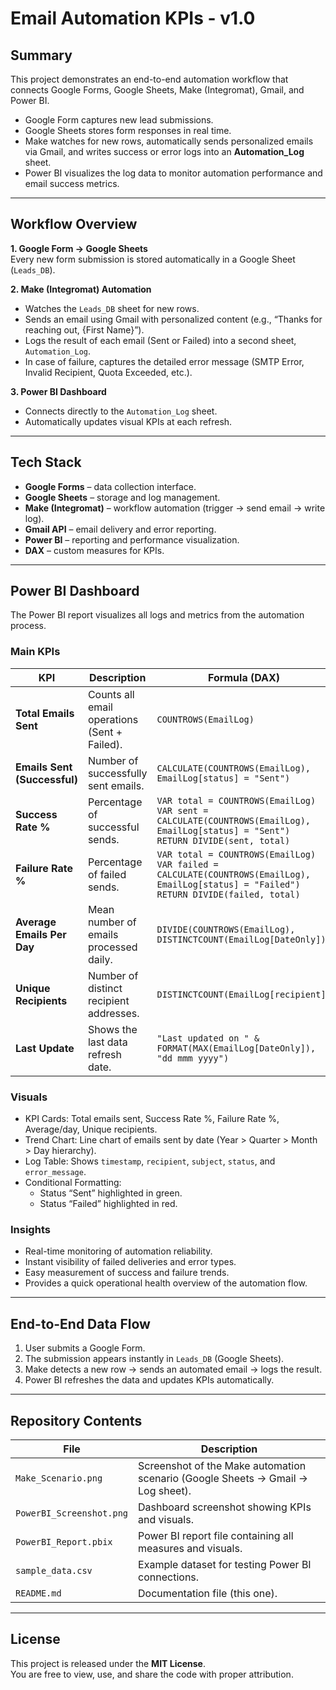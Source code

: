 
# Email Automation KPIs - v1.0

## Summary

This project demonstrates an end-to-end automation workflow that connects Google Forms, Google Sheets, Make (Integromat), Gmail, and Power BI.

- Google Form captures new lead submissions.  
- Google Sheets stores form responses in real time.  
- Make watches for new rows, automatically sends personalized emails via Gmail, and writes success or error logs into an **Automation_Log** sheet.  
- Power BI visualizes the log data to monitor automation performance and email success metrics.

---

## Workflow Overview

**1. Google Form → Google Sheets**  
Every new form submission is stored automatically in a Google Sheet (`Leads_DB`).

**2. Make (Integromat) Automation**  
- Watches the `Leads_DB` sheet for new rows.  
- Sends an email using Gmail with personalized content (e.g., “Thanks for reaching out, {First Name}”).  
- Logs the result of each email (Sent or Failed) into a second sheet, `Automation_Log`.  
- In case of failure, captures the detailed error message (SMTP Error, Invalid Recipient, Quota Exceeded, etc.).

**3. Power BI Dashboard**  
- Connects directly to the `Automation_Log` sheet.  
- Automatically updates visual KPIs at each refresh.

---

## Tech Stack

- **Google Forms** – data collection interface.  
- **Google Sheets** – storage and log management.  
- **Make (Integromat)** – workflow automation (trigger → send email → write log).  
- **Gmail API** – email delivery and error reporting.  
- **Power BI** – reporting and performance visualization.  
- **DAX** – custom measures for KPIs.

---

## Power BI Dashboard

The Power BI report visualizes all logs and metrics from the automation process.

### Main KPIs

| KPI | Description | Formula (DAX) |
|-----|--------------|---------------|
| **Total Emails Sent** | Counts all email operations (Sent + Failed). | `COUNTROWS(EmailLog)` |
| **Emails Sent (Successful)** | Number of successfully sent emails. | `CALCULATE(COUNTROWS(EmailLog), EmailLog[status] = "Sent")` |
| **Success Rate %** | Percentage of successful sends. | `VAR total = COUNTROWS(EmailLog)`<br>`VAR sent = CALCULATE(COUNTROWS(EmailLog), EmailLog[status] = "Sent")`<br>`RETURN DIVIDE(sent, total)` |
| **Failure Rate %** | Percentage of failed sends. | `VAR total = COUNTROWS(EmailLog)`<br>`VAR failed = CALCULATE(COUNTROWS(EmailLog), EmailLog[status] = "Failed")`<br>`RETURN DIVIDE(failed, total)` |
| **Average Emails Per Day** | Mean number of emails processed daily. | `DIVIDE(COUNTROWS(EmailLog), DISTINCTCOUNT(EmailLog[DateOnly]))` |
| **Unique Recipients** | Number of distinct recipient addresses. | `DISTINCTCOUNT(EmailLog[recipient])` |
| **Last Update** | Shows the last data refresh date. | `"Last updated on " & FORMAT(MAX(EmailLog[DateOnly]), "dd mmm yyyy")` |

### Visuals

- KPI Cards: Total emails sent, Success Rate %, Failure Rate %, Average/day, Unique recipients.  
- Trend Chart: Line chart of emails sent by date (Year > Quarter > Month > Day hierarchy).  
- Log Table: Shows `timestamp`, `recipient`, `subject`, `status`, and `error_message`.  
- Conditional Formatting:  
  - Status “Sent” highlighted in green.  
  - Status “Failed” highlighted in red.  

### Insights

- Real-time monitoring of automation reliability.  
- Instant visibility of failed deliveries and error types.  
- Easy measurement of success and failure trends.  
- Provides a quick operational health overview of the automation flow.

---

## End-to-End Data Flow

1. User submits a Google Form.  
2. The submission appears instantly in `Leads_DB` (Google Sheets).  
3. Make detects a new row → sends an automated email → logs the result.  
4. Power BI refreshes the data and updates KPIs automatically.

---

## Repository Contents

| File | Description |
|------|--------------|
| `Make_Scenario.png` | Screenshot of the Make automation scenario (Google Sheets → Gmail → Log sheet). |
| `PowerBI_Screenshot.png` | Dashboard screenshot showing KPIs and visuals. |
| `PowerBI_Report.pbix` | Power BI report file containing all measures and visuals. |
| `sample_data.csv` | Example dataset for testing Power BI connections. |
| `README.md` | Documentation file (this one). |

---

## License

This project is released under the **MIT License**.  
You are free to view, use, and share the code with proper attribution.
